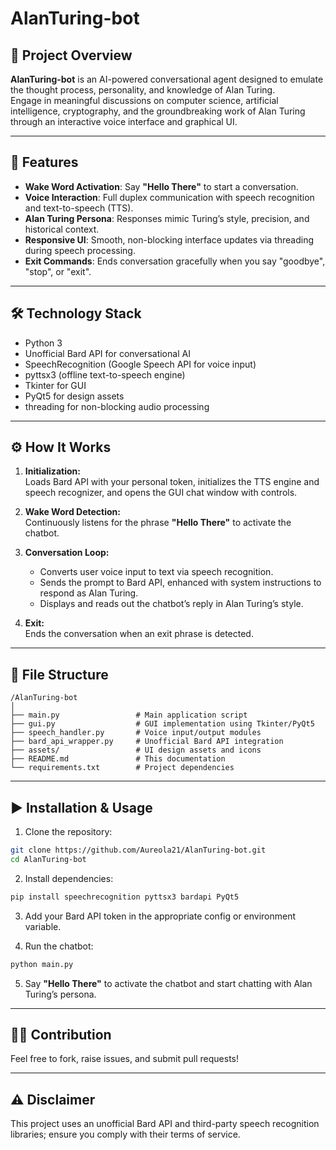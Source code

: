 # AlanTuring-bot

## 📄 Project Overview
**AlanTuring-bot** is an AI-powered conversational agent designed to emulate the thought process, personality, and knowledge of Alan Turing.  
Engage in meaningful discussions on computer science, artificial intelligence, cryptography, and the groundbreaking work of Alan Turing through an interactive voice interface and graphical UI.

---

## 🚀 Features
- **Wake Word Activation**: Say **"Hello There"** to start a conversation.
- **Voice Interaction**: Full duplex communication with speech recognition and text-to-speech (TTS).
- **Alan Turing Persona**: Responses mimic Turing’s style, precision, and historical context.
- **Responsive UI**: Smooth, non-blocking interface updates via threading during speech processing.
- **Exit Commands**: Ends conversation gracefully when you say "goodbye", "stop", or "exit".

---

## 🛠 Technology Stack
- Python 3
- Unofficial Bard API for conversational AI
- SpeechRecognition (Google Speech API for voice input)
- pyttsx3 (offline text-to-speech engine)
- Tkinter for GUI
- PyQt5 for design assets
- threading for non-blocking audio processing

---

## ⚙️ How It Works
1. **Initialization:**  
   Loads Bard API with your personal token, initializes the TTS engine and speech recognizer, and opens the GUI chat window with controls.

2. **Wake Word Detection:**  
   Continuously listens for the phrase **"Hello There"** to activate the chatbot.

3. **Conversation Loop:**  
   - Converts user voice input to text via speech recognition.  
   - Sends the prompt to Bard API, enhanced with system instructions to respond as Alan Turing.  
   - Displays and reads out the chatbot’s reply in Alan Turing’s style.

4. **Exit:**  
   Ends the conversation when an exit phrase is detected.

---

## 📂 File Structure
```
/AlanTuring-bot
│
├── main.py                 # Main application script
├── gui.py                  # GUI implementation using Tkinter/PyQt5
├── speech_handler.py       # Voice input/output modules
├── bard_api_wrapper.py     # Unofficial Bard API integration
├── assets/                 # UI design assets and icons
├── README.md               # This documentation
└── requirements.txt        # Project dependencies
```

---

## ▶️ Installation & Usage

1. Clone the repository:
```bash
git clone https://github.com/Aureola21/AlanTuring-bot.git
cd AlanTuring-bot
```

2. Install dependencies:
```bash
pip install speechrecognition pyttsx3 bardapi PyQt5
```

3. Add your Bard API token in the appropriate config or environment variable.

4. Run the chatbot:
```bash
python main.py
```

5. Say **"Hello There"** to activate the chatbot and start chatting with Alan Turing’s persona.

---

## 🙋‍♂️ Contribution
Feel free to fork, raise issues, and submit pull requests!

---

## ⚠️ Disclaimer
This project uses an unofficial Bard API and third-party speech recognition libraries; ensure you comply with their terms of service.
